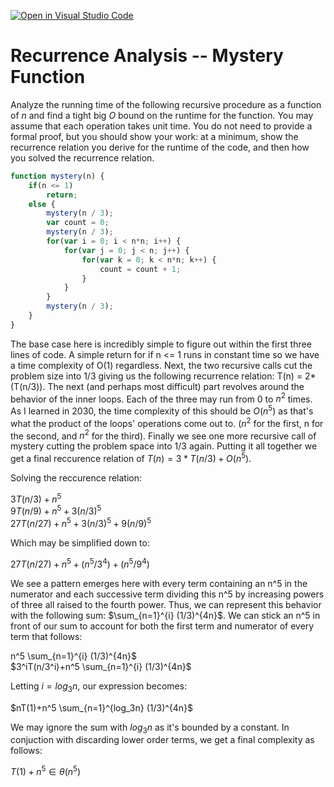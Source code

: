 [![Open in Visual Studio Code](https://classroom.github.com/assets/open-in-vscode-718a45dd9cf7e7f842a935f5ebbe5719a5e09af4491e668f4dbf3b35d5cca122.svg)](https://classroom.github.com/online_ide?assignment_repo_id=11974149&assignment_repo_type=AssignmentRepo)
# Recurrence Analysis -- Mystery Function

Analyze the running time of the following recursive procedure as a function of
$n$ and find a tight big $O$ bound on the runtime for the function. You may
assume that each operation takes unit time. You do not need to provide a formal
proof, but you should show your work: at a minimum, show the recurrence relation
you derive for the runtime of the code, and then how you solved the recurrence
relation.

```javascript
function mystery(n) {
    if(n <= 1)
        return;
    else {
        mystery(n / 3);
        var count = 0;
        mystery(n / 3);
        for(var i = 0; i < n*n; i++) {
            for(var j = 0; j < n; j++) {
                for(var k = 0; k < n*n; k++) {
                    count = count + 1;
                }
            }
        }
        mystery(n / 3);
    }
}
```
The base case here is incredibly simple to figure out within the first three lines of code. A simple return for if n <= 1 runs in constant time so we have a time complexity of O(1) regardless. Next, the two recursive calls cut the problem size into 1/3 giving us the following recurrence relation: T(n) = 2*(T(n/3)). The next (and perhaps most difficult) part revolves around the behavior of the inner loops. Each of the three may run from 0 to $n^2$ times. As I learned in 2030, the time complexity of this should be $O(n^5)$ as that's what the product of the loops' operations come out to. ($n^2$ for the first, n for the second, and $n^2$ for the third). Finally we see one more recursive call of mystery cutting the problem space into 1/3 again. Putting it all together we get a final reccurence relation of $T(n) = 3*T(n/3) + O(n^5)$.

Solving the reccurence relation:

$3T(n/3)+n^5$  
$9T(n/9)+n^5+3(n/3)^5$  
$27T(n/27)+n^5+3(n/3)^5+9(n/9)^5$  

Which may be simplified down to:  

$27T(n/27)+n^5+(n^5/3^4)+(n^5/9^4)$  

We see a pattern emerges here with every term containing an n^5 in the numerator and each successive term dividing this n^5 by increasing powers of three all raised to the fourth power. Thus, we can represent this behavior with the following sum: $\sum_{n=1}^{i} (1/3)^{4n}$. We can stick an n^5 in front of our sum to account for both the first term and numerator of every term that follows:

n^5 \sum_{n=1}^{i} (1/3)^{4n}$  
$3^iT(n/3^i)+n^5 \sum_{n=1}^{i} (1/3)^{4n}$  

Letting $i = log_3n$, our expression becomes:  

$nT(1)+n^5 \sum_{n=1}^{log_3n} (1/3)^{4n}$  

We may ignore the sum with $log_3n$ as it's bounded by a constant. In conjuction with discarding lower order terms, we get a final complexity as follows:  

$T(1)+n^5 \in \theta (n^5)$
